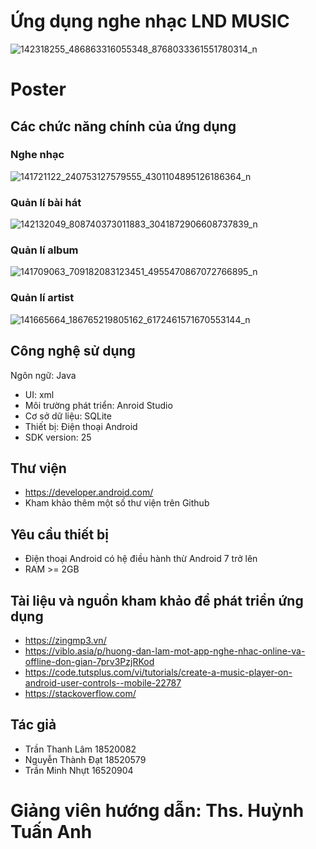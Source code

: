 # Ứng dụng nghe nhạc LND MUSIC
![142318255_486863316055348_8768033361551780314_n](https://user-images.githubusercontent.com/55390850/105693728-a79cb280-5f32-11eb-9f96-2ad927a17087.jpg)
# Poster
## Các chức năng chính của ứng dụng
### Nghe nhạc 
![141721122_240753127579555_4301104895126186364_n](https://user-images.githubusercontent.com/55390850/105693569-7623e700-5f32-11eb-822c-f64498f975e4.jpg)
### Quản lí bài hát 
![142132049_808740373011883_3041872906608737839_n](https://user-images.githubusercontent.com/55390850/105693812-c602ae00-5f32-11eb-968c-9702a7058992.jpg)
### Quản lí album 
![141709063_709182083123451_4955470867072766895_n](https://user-images.githubusercontent.com/55390850/105693935-edf21180-5f32-11eb-87cd-baa8317f33a7.jpg)
### Quản lí artist
![141665664_186765219805162_6172461571670553144_n](https://user-images.githubusercontent.com/55390850/105694001-02cea500-5f33-11eb-8b93-f6e7ac941e92.jpg)

## Công nghệ sử dụng 
Ngôn ngữ: Java
* UI: xml
* Môi trường phát triển: Anroid Studio
* Cơ sở dữ liệu: SQLite
* Thiết bị: Điện thoại Android
* SDK version: 25

## Thư viện
* https://developer.android.com/
* Kham khảo thêm một số thư viện trên Github

## Yêu cầu thiết bị 
* Điện thoại Android có hệ điều hành thừ Android 7 trở lên
* RAM >= 2GB

## Tài liệu và nguồn kham khảo để phát triển ứng dụng 
* https://zingmp3.vn/
* https://viblo.asia/p/huong-dan-lam-mot-app-nghe-nhac-online-va-offline-don-gian-7prv3PzjRKod
* https://code.tutsplus.com/vi/tutorials/create-a-music-player-on-android-user-controls--mobile-22787
* https://stackoverflow.com/

## Tác giả 
* Trần Thanh Lâm 18520082
* Nguyễn Thành Đạt 18520579
* Trần Minh Nhựt 16520904
# Giảng viên hướng dẫn: Ths. Huỳnh Tuấn Anh

